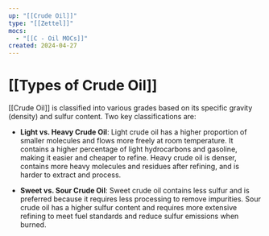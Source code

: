 ```yaml
---
up: "[[Crude Oil]]"
type: "[[Zettel]]"
mocs:
  - "[[C - Oil MOCs]]"
created: 2024-04-27
---
```

# [[Types of Crude Oil]]

[[Crude Oil]] is classified into various grades based on its specific gravity (density) and sulfur content. Two key classifications are:

- **Light vs. Heavy Crude Oil**: Light crude oil has a higher proportion of smaller molecules and flows more freely at room temperature. It contains a higher percentage of light hydrocarbons and gasoline, making it easier and cheaper to refine. Heavy crude oil is denser, contains more heavy molecules and residues after refining, and is harder to extract and process.
    
- **Sweet vs. Sour Crude Oil**: Sweet crude oil contains less sulfur and is preferred because it requires less processing to remove impurities. Sour crude oil has a higher sulfur content and requires more extensive refining to meet fuel standards and reduce sulfur emissions when burned.